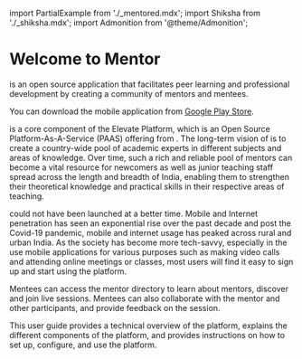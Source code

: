 import PartialExample from './_mentored.mdx';
import Shiksha from './_shiksha.mdx';
import Admonition from '@theme/Admonition';

# Welcome to Mentor
 
<PartialExample mentored /> is an open source application that facilitates peer learning and professional development by creating a community of mentors and mentees.

<Admonition type="tip">
<p>You can download the <PartialExample mentored /> mobile application from <a href="https://play.google.com/store/apps/details?id=org.elevate.mentoring">Google Play Store</a>.</p>
</Admonition>


>  

<PartialExample mentored /> is a core component of the Elevate Platform, which is an Open Source Platform-As-A-Service (PAAS) offering from <Shiksha shiksha />. The long-term vision of <PartialExample mentored /> is to create a country-wide pool of academic experts in different subjects and areas of knowledge. Over time, such a rich and reliable pool of mentors can become a vital resource for newcomers as well as junior teaching staff spread across the length and breadth of India, enabling them to strengthen their theoretical knowledge and practical skills in their respective areas of teaching.  

> 

<PartialExample mentored /> could not have been launched at a better time. Mobile and Internet penetration has seen an exponential rise over the past decade and post the Covid-19 pandemic, mobile and internet usage has peaked across rural and urban India. As the society has become more tech-savvy, especially in the use mobile applications for various purposes such as making video calls and attending online meetings or classes, most users will find it easy to sign up and start using the <PartialExample mentored /> platform. 

>

Mentees can access the mentor directory to learn about mentors, discover and join live <PartialExample mentored /> sessions. Mentees can also collaborate with the mentor and other participants, and provide feedback on the session.

>

This user guide provides a technical overview of the <PartialExample mentored /> platform, explains the different components of the platform, and provides  instructions on how to set up, configure, and use the platform.